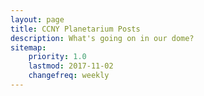 ```yaml
---
layout: page
title: CCNY Planetarium Posts
description: What's going on in our dome?
sitemap:
    priority: 1.0
    lastmod: 2017-11-02
    changefreq: weekly
---
```

